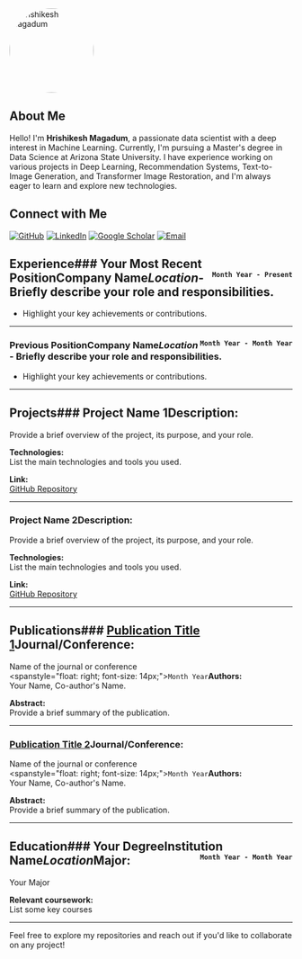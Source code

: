 
<!-- To make the image round, use HTML inside the Markdown file -->
<img src="https://github.com/user-attachments/assets/1ea7d318-934c-4b55-9cdc-1976cd8080a0" alt="Hrishikesh Magadum" style="border-radius: 50%; width: 150px; height: 150px;">

## About Me
Hello! I'm **Hrishikesh Magadum**, a passionate data scientist with a deep interest in Machine Learning. Currently, I'm pursuing a Master's degree in Data Science at Arizona State University. I have experience working on various projects in Deep Learning, Recommendation Systems, Text-to-Image Generation, and Transformer Image Restoration, and I'm always eager to learn and explore new technologies.


## Connect with Me

[![GitHub](https://img.shields.io/badge/GitHub-181717?style=for-the-badge&logo=github&logoColor=white&label=)](https://github.com/hrishikeshm12)
[![LinkedIn](https://img.shields.io/badge/LinkedIn-0077B5?style=for-the-badge&logo=linkedin&logoColor=white&label=)](https://www.linkedin.com/in/hrishikesh-magadum-323a431b3/)
[![Google Scholar](https://img.shields.io/badge/Google_Scholar-4285F4?style=for-the-badge&logo=google-scholar&logoColor=white&label=)](https://scholar.google.com/citations?user=p2Nk2JwAAAAJ&hl=en&oi=ao)
[![Email](https://img.shields.io/badge/Email-D14836?style=for-the-badge&logo=gmail&logoColor=white&label=)](mailto:hrishikeshmagadum09@gmail.com)



## Experience### Your Most Recent Position**Company Name***Location*<span style="float: right; font-size: 14px;">`Month Year - Present`</span>- Briefly describe your role and responsibilities.
- Highlight your key achievements or contributions.

---

### Previous Position**Company Name***Location*<span style="float: right; font-size: 14px;">`Month Year - Month Year`</span>- Briefly describe your role and responsibilities.
- Highlight your key achievements or contributions.

---

## Projects### Project Name 1**Description:**  
Provide a brief overview of the project, its purpose, and your role.

**Technologies:**  
List the main technologies and tools you used.

**Link:**  
[GitHub Repository](https://github.com/)

---

### Project Name 2**Description:**  
Provide a brief overview of the project, its purpose, and your role.

**Technologies:**  
List the main technologies and tools you used.

**Link:**  
[GitHub Repository](https://github.com/)

---

## Publications### [Publication Title 1](https://link.to.publication)**Journal/Conference:**  
Name of the journal or conference  
<spanstyle="float: right; font-size: 14px;">`Month Year`</span>**Authors:**  
Your Name, Co-author's Name.

**Abstract:**  
Provide a brief summary of the publication.

---

### [Publication Title 2](https://link.to.publication)**Journal/Conference:**  
Name of the journal or conference  
<spanstyle="float: right; font-size: 14px;">`Month Year`</span>**Authors:**  
Your Name, Co-author's Name.

**Abstract:**  
Provide a brief summary of the publication.

---

## Education### Your Degree**Institution Name***Location*<span style="float: right; font-size: 14px;">`Month Year - Month Year`</span>**Major:**  
Your Major

**Relevant coursework:**  
List some key courses


---

Feel free to explore my repositories and reach out if you'd like to collaborate on any project!
